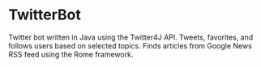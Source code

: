 # TwitterBot
Twitter bot written in Java using the Twitter4J API. Tweets, favorites, and follows users 
based on selected topics. Finds articles from Google News RSS feed using the Rome framework.

